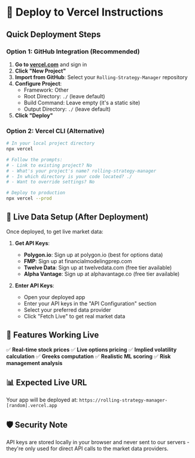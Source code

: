 # 🚀 Deploy to Vercel Instructions

## Quick Deployment Steps

### Option 1: GitHub Integration (Recommended)
1. **Go to [vercel.com](https://vercel.com)** and sign in
2. **Click "New Project"**
3. **Import from GitHub**: Select your `Rolling-Strategy-Manager` repository
4. **Configure Project**:
   - Framework: Other
   - Root Directory: `./` (leave default)
   - Build Command: Leave empty (it's a static site)
   - Output Directory: `./` (leave default)
5. **Click "Deploy"**

### Option 2: Vercel CLI (Alternative)
```bash
# In your local project directory
npx vercel

# Follow the prompts:
# - Link to existing project? No
# - What's your project's name? rolling-strategy-manager
# - In which directory is your code located? ./
# - Want to override settings? No

# Deploy to production
npx vercel --prod
```

## 🔧 Live Data Setup (After Deployment)

Once deployed, to get live market data:

1. **Get API Keys**:
   - **Polygon.io**: Sign up at polygon.io (best for options data)
   - **FMP**: Sign up at financialmodelingprep.com
   - **Twelve Data**: Sign up at twelvedata.com (free tier available)
   - **Alpha Vantage**: Sign up at alphavantage.co (free tier available)

2. **Enter API Keys**: 
   - Open your deployed app
   - Enter your API keys in the "API Configuration" section
   - Select your preferred data provider
   - Click "Fetch Live" to get real market data

## 🎯 Features Working Live

✅ **Real-time stock prices**
✅ **Live options pricing** 
✅ **Implied volatility calculation**
✅ **Greeks computation**
✅ **Realistic ML scoring**
✅ **Risk management analysis**

## 📊 Expected Live URL
Your app will be deployed at: `https://rolling-strategy-manager-[random].vercel.app`

## 🛡️ Security Note
API keys are stored locally in your browser and never sent to our servers - they're only used for direct API calls to the market data providers.